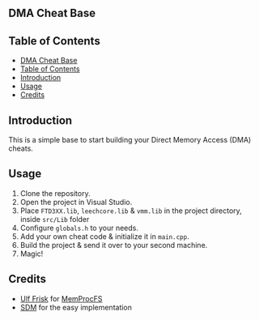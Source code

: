## DMA Cheat Base

## Table of Contents
- [DMA Cheat Base](#dma-cheat-base)
- [Table of Contents](#table-of-contents)
- [Introduction](#introduction)
- [Usage](#usage)
- [Credits](#credits)

## Introduction
This is a simple base to start building your Direct Memory Access (DMA) cheats.

## Usage
1. Clone the repository.
2. Open the project in Visual Studio.
3. Place `FTD3XX.lib`,  `leechcore.lib` & `vmm.lib` in the project directory, inside `src/Lib` folder
4. Configure `globals.h` to your needs.
5. Add your own cheat code & initialize it in `main.cpp`.
6. Build the project & send it over to your second machine.
7. Magic!

## Credits
- [Ulf Frisk](https://github.com/ufrisk) for [MemProcFS](https://github.com/ufrisk/MemProcFS)
- [SDM](https://github.com/IntelSDM/) for the easy implementation
